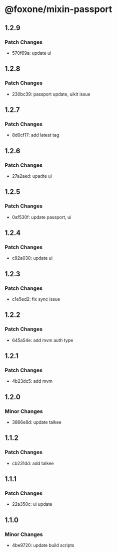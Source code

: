 # @foxone/mixin-passport

## 1.2.9

### Patch Changes

- 570f69a: update ui

## 1.2.8

### Patch Changes

- 230bc39: passport update, uikit issue

## 1.2.7

### Patch Changes

- 8d0cf17: add latest tag

## 1.2.6

### Patch Changes

- 27a2aed: upadte ui

## 1.2.5

### Patch Changes

- 0af530f: update passport, ui

## 1.2.4

### Patch Changes

- c92a030: update ui

## 1.2.3

### Patch Changes

- c1e5ed2: fix sync issue

## 1.2.2

### Patch Changes

- 645a54e: add mvm auth type

## 1.2.1

### Patch Changes

- 4b23dc5: add mvm

## 1.2.0

### Minor Changes

- 3866e8d: update talkee

## 1.1.2

### Patch Changes

- cb231dd: add talkee

## 1.1.1

### Patch Changes

- 22a350c: ui update

## 1.1.0

### Minor Changes

- 4be9720: update build scripts
